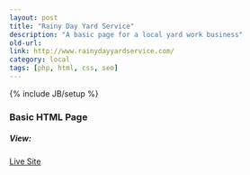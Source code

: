 ```yaml
---
layout: post
title: "Rainy Day Yard Service"
description: "A basic page for a local yard work business"
old-url:
link: http://www.rainydayyardservice.com/
category: local
tags: [php, html, css, seo]
---
```

{% include JB/setup %}

### Basic HTML Page

##### View:

[Live Site](http://www.rainydayyardservice.com/)
